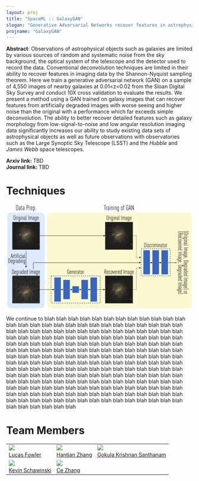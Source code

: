 ```yaml
---
layout: proj
title: "SpaceML :: GalaxyGAN"
slogan: "Generative Adversarial Networks recover features in astrophysical images of galaxies beyond the deconvolution limit"
projname: "GalaxyGAN"
---
```

<b>Abstract</b>: Observations of astrophysical objects such as galaxies are limited by various sources of random and systematic noise from the sky background, the optical system of the telescope and the detector used to record the data. Conventional deconvolution techniques are limited in their ability to recover features in imaging data by the Shannon-Nyquist sampling theorem. Here we train a generative adversarial network (GAN) on a sample of 4,550 images of nearby galaxies at 0.01\<z\<0.02 from the Sloan Digital Sky Survey and conduct 10X cross validation to evaluate the results. We present a method using a GAN trained on galaxy images that can recover features from artificially degraded images with worse seeing and higher noise than the original with a performance which far exceeds simple deconvolution. The ability to better recover detailed features such as galaxy morphology from low-signal-to-noise and low angular resolution imaging data significantly increases our ability to study existing data sets of astrophysical objects as well as future observations with observatories such as the Large Synoptic Sky Telescope (LSST) and the <I>Hubble</I> and <I>James Webb</I> space telescopes. 

<b>Arxiv link: </b> TBD<br>
<b>Journal link: </b> TBD


# Techniques

<img src="https://github.com/SpaceML/SpaceML.github.io/blob/master/gg/walkthrough.png?raw=true" width="600">

We continue to blah blah blah blah blah blah blah blah blah blah blah blah blah blah blah blah blah blah blah blah blah blah blah blah blah blah blah blah blah blah blah blah blah blah blah blah blah blah blah blah blah blah blah blah blah blah blah blah blah blah blah blah blah blah blah blah blah blah blah blah blah blah blah blah blah blah blah blah blah blah blah blah blah blah blah blah blah blah blah blah blah blah blah blah blah blah blah blah blah blah blah blah blah blah blah blah blah blah blah blah blah blah blah blah blah blah blah blah blah blah blah blah blah blah blah blah blah blah blah blah blah blah blah blah blah blah blah blah blah blah blah blah blah blah blah blah blah blah blah blah blah blah blah blah blah blah blah blah blah blah blah blah blah blah blah blah blah blah blah blah blah blah blah blah blah blah blah blah blah blah blah blah blah blah blah blah blah blah blah blah blah blah blah blah blah blah blah blah blah blah blah blah blah blah blah blah blah blah blah blah blah blah blah blah blah blah blah blah blah blah blah blah blah



# Team Members

<table style="border:none;">
<tr>

<td><img src="http://macd.com/01about_us/MACD_management/photos_management/lf150px.jpg" height="150"><br/>
<a href="#">Lucas Fowler</a></td>

<td><img src="https://photos-1.dropbox.com/t/2/AAAxIrUWgT51zq_CvdT0Fe6EsjQoCqdwIDlF_RMK4NPVqQ/12/96681915/png/32x32/3/1484762400/0/2/hantian.png/EL7TgUsYltkHIAcoBw/GLe2VEOlt20juroC1x1inoaQNm3PdJx6l6_7nw60F0E?size_mode=3&dl=0&size=2048x1536" height="150"><br/>
<a href="#">Hantian Zhang</a></td>

<td><img src="https://lh3.googleusercontent.com/DozVbY1aoapXdVjBEBWVhOnQkEEu8slyOeoKI89iCvpYBp7PjiW2WUJdE831I2r9PtwJ93r4=w3154-h3406" height="150"><br/>
<a href="#">Gokula Krishnan Santhanam</a></td>

</tr>


<tr>

<td><img src="https://www.ethz.ch/content/eth_cache/people/3/0/9/189903/_1/en/_jcr_content/par/textimage_5/image.imageformat.textsingle.1447311768.png" height="150"><br/>
<a href="http://www.astro.ethz.ch/schawinski">Kevin Schawinski</a></td>

<td><img src="https://www.bi.id.ethz.ch/personensuche/bildPersonPre.do?pid=38419&tok=a3ad29b3d6ab9abd8a240ad71144e5c8" height="150"><br/>
<a href="https://www.inf.ethz.ch/personal/ce.zhang/">Ce Zhang</a></td>

</tr>
</table>






